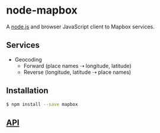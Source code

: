 # node-mapbox

A [node.js](https://nodejs.org/) and browser JavaScript client
to Mapbox services.

## Services

* Geocoding
  * Forward (place names ⇢  longitude, latitude)
  * Reverse (longitude, latitude ⇢ place names)

## Installation

```sh
$ npm install --save mapbox
```

## [API](API.md)
